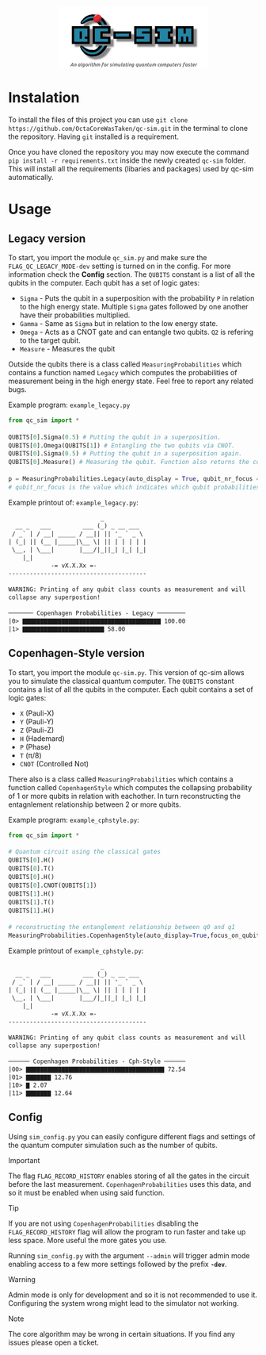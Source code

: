 <p align="center">
  <img width="300" height="125" src="https://github.com/OctaCoreWasTaken/qc-sim/blob/main/qc-sim_logo.png">
</p>

# Instalation
To install the files of this project you can use `git clone https://github.com/OctaCoreWasTaken/qc-sim.git` in the terminal to clone
the repository. Having `git` installed is a requirement.

Once you have cloned the repository you may now execute the command `pip install -r requirements.txt` inside the 
newly created `qc-sim` folder. This will install all the requirements (libaries and packages) used by qc-sim automatically.

# Usage

## Legacy version

To start, you import the module `qc_sim.py` and make sure the `FLAG_QC_LEGACY_MODE-dev` setting is turned on in the config. For more information check the **Config** section. The `QUBITS` constant is a list of all the qubits in the computer. Each qubit has a set of logic gates:
  - `Sigma` - Puts the qubit in a superposition with the probability `P` in relation to the high energy state. Multiple `Sigma` gates followed by one another have their probabilities multiplied.
  - `Gamma` - Same as `Sigma` but in relation to the low energy state.
  - `Omega` - Acts as a CNOT gate and can entangle two qubits. `Q2` is refering to the target qubit.
  - `Measure` - Measures the qubit

Outside the qubits there is a class called `MeasuringProbabilities` which contains a function named `Legacy` which computes the probabilities of measurement being in the high
energy state. Feel free to report any related bugs.

Example program: `example_legacy.py`
```python
from qc_sim import *

QUBITS[0].Sigma(0.5) # Putting the qubit in a superposition.
QUBITS[0].Omega(QUBITS[1]) # Entangling the two qubits via CNOT.
QUBITS[0].Sigma(0.5) # Putting the qubit in a superposition again.
QUBITS[0].Measure() # Measuring the qubit. Function also returns the collapsed value.

p = MeasuringProbabilities.Legacy(auto_display = True, qubit_nr_focus = 2) # Computing the Copenhagen probabilities and displaying them on a bar graph.
# qubit_nr_focus is the value which indicates which qubit probabilities are displayed. In this case, the 1st 2.
```
Example printout of: `example_legacy.py`:
```
                          _            
  __ _   ___         ___ (_) _ __ ___  
 / _` | / __| _____ / __|| || '_ ` _ \ 
| (_| || (__ |_____|\__ \| || | | | | |
 \__, | \___|       |___/|_||_| |_| |_|
    |_|                                
            -= vX.X.Xx =-
---------------------------------------

WARNING: Printing of any qubit class counts as measurement and will collapse any superpostion!

─────── Copenhagen Probabilities - Legacy ────────
|0> ▇▇▇▇▇▇▇▇▇▇▇▇▇▇▇▇▇▇▇▇▇▇▇▇▇▇▇▇▇▇▇▇▇▇▇▇▇▇▇ 100.00
|1> ▇▇▇▇▇▇▇▇▇▇▇▇▇▇▇▇▇▇▇▇▇▇▇ 58.00
```

## Copenhagen-Style version

To start, you import the module `qc-sim.py`. This version of qc-sim allows you to simulate the classical quantum computer. The `QUBITS` constant contains a list of all the qubits in the computer. Each qubit contains a set of logic gates:
  - `X` (Pauli-X)
  - `Y` (Pauli-Y)
  - `Z` (Pauli-Z)
  - `H` (Hademard)
  - `P` (Phase)
  - `T` (π/8)
  - `CNOT` (Controlled Not)

There also is a class called `MeasuringProbabilities` which contains a function called `CopenhagenStyle` which computes the collapsing probability of 1 or more qubits in relation with eachother. In turn reconstructing the entagnlement relationship between 2 or more qubits.

Example program: `example_cphstyle.py`:
```python
from qc_sim import *

# Quantum circuit using the classical gates
QUBITS[0].H()
QUBITS[0].T()
QUBITS[0].H()
QUBITS[0].CNOT(QUBITS[1])
QUBITS[1].H()
QUBITS[1].T()
QUBITS[1].H()

# reconstructing the entanglement relationship between q0 and q1
MeasuringProbabilities.CopenhagenStyle(auto_display=True,focus_on_qubits_idx=[0,1])
```

Example printout of `example_cphstyle.py`:
```
                          _            
  __ _   ___         ___ (_) _ __ ___  
 / _` | / __| _____ / __|| || '_ ` _ \ 
| (_| || (__ |_____|\__ \| || | | | | |
 \__, | \___|       |___/|_||_| |_| |_|
    |_|                                
            -= vX.X.Xx =-
---------------------------------------

WARNING: Printing of any qubit class counts as measurement and will collapse any superpostion!

────── Copenhagen Probabilities - Cph-Style ──────                                                                                       
|00> ▇▇▇▇▇▇▇▇▇▇▇▇▇▇▇▇▇▇▇▇▇▇▇▇▇▇▇▇▇▇▇▇▇▇▇▇▇▇▇ 72.54
|01> ▇▇▇▇▇▇▇ 12.76
|10> ▇ 2.07
|11> ▇▇▇▇▇▇▇ 12.64

```

## Config
Using `sim_config.py` you can easily configure different flags and settings of the quantum computer simulation such as the number of
qubits.

> [!IMPORTANT]
> The flag `FLAG_RECORD_HISTORY` enables storing of all the gates in the circuit before the last measurement. 
> `CopenhagenProbabilities` uses this data, and so it must be enabled when using said function.

> [!TIP]
> If you are not using `CopenhagenProbabilities` disabling the `FLAG_RECORD_HISTORY` flag will allow the program to run faster and
> take up less space. More useful the more gates you use.

Running `sim_config.py` with the argument `--admin` will trigger admin mode enabling access to a few more settings followed by the prefix **`-dev`**.

> [!WARNING]
> Admin mode is only for development and so it is not recommended to use it.
> Configuring the system wrong might lead to the simulator not working.

> [!NOTE]
> The core algorithm may be wrong in certain situations. If you find any issues please open a ticket.
